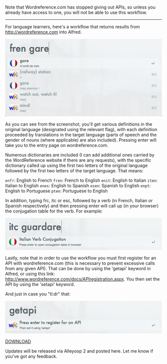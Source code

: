 Note that Wordreference.com has stopped giving out APIs, so unless you already have access to one, you will not be able to use this workflow. 

---


For language learners, here's a workflow that returns results from http://wordreference.com into Alfred.

![Translation Example](screenshots/transl.png)
 
As you can see from the screenshot, you'll get various definitions in the original language (designated using the relevant flag), with each definition proceeded by translations in the target language (parts of speech and the gender of nouns (where applicable) are also included). Pressing enter will take you to the entry page on wordreference.com.
 
Numerous dictionaries are included (I can add additional ones carried by the WordReference website if there are any requests), with the specific dictionary called up using the first two letters of the original language followed by the first two letters of the target language. That means:
 
`enfr`: English to French
`fren`: French to English
`enit`: English to Italian
`iten`: Italian to English
`enes`: English to Spanish
`esen`: Spanish to English
`enpt`: English to Portuguese
`pten`: Portuguese to English

In addition, typing frc, itc or esc, followed by a verb (in French, Italian or Spanish respectively) and then pressing enter will call up (in your browser) the conjugation table for the verb. For example:

![Conjugation Example](screenshots/conjug.png)

 
Lastly, note that in order to use the workflow you must first register for an API with wordreference.com (this is necessary to prevent excessive calls from any given API). That can be done by using the 'getapi' keyword in Alfred, or using this link: http://www.wordreference.com/docs/APIregistration.aspx. You then set the API by using the 'setapi' keyword. 
 
And just in case you "tl:dr" that:

![SetApi Example](screenshots/getapi.png)
 
 
[DOWNLOAD](http://www.alfredforum.com/topic/2590-wordreference-a-multilingual-translation-dictionary/)
 
 
Updates will be released via Alleyoop 2 and posted here. Let me know if you've got any feedback.
